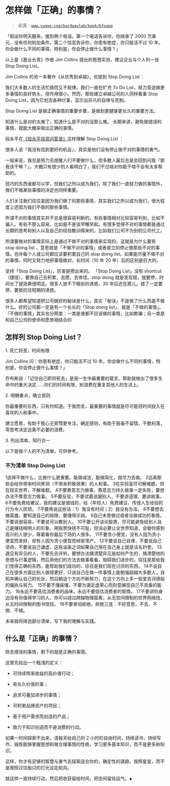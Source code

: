 # 怎样做「正确」的事情？

> 来源：[`www.yuque.com/hardwaylab/book/bfoapq`](https://www.yuque.com/hardwaylab/book/bfoapq)



「假设你明天醒来，接到两个电话。第一个电话告诉你，你继承了 2000 万美元，没有任何附加条件。第二个信息告诉你，你患有绝症，你只能活不过 10 年。你会做什么不同的事情，特别是，你会停止做什么事情？」 

以上是《基业长青》作者 Jim Collins 提出的思想实验，建议企业与个人列一张 Stop Doing List。 

Jim Collins 的另一本著作《从优秀到卓越》，也提到 Stop Doing List： <ne-quote id="ucddd49df" data-lake-id="ucddd49df">

我们大多数人的生活忙碌而又不规律。我们一直在扩充 To Do List，努力营造做更多事情的良好势头，但作用很小。然而，那些建立卓越公司的人同样看重 Stop Doing List，因为它划去各种烂事，显示出非凡的自律与克制。</ne-quote> 

Stop Doing List 是做正确事情的重要步骤，是做到更健康更长久的重要方法。 

知道什么是对的太难了，知道什么是不对的没那么难。 长期来讲，避免做错误的事情，就能大概率做出正确的事情。 

段永平在[《段永平投资问答录》](https://book.douban.com/subject/35254511/)这样理解 Stop Doing List ： <ne-quote id="u3926cba9" data-lake-id="u3926cba9">

很多人说「我没有找到更好的机会」，其实是他们没有停止做不对的事情的勇气。 

一般来说，我总是努力去提醒人们不要做什么，但多数人最后总是会回到问我「那我该干嘛？」，大概只有很少的人看明白了，我们干过啥对你能干啥不会有太多帮助的。 

技巧的东西谁都可以学，但我们之所以成为我们，除了我们一直努力做的事情外，我们不做某些事情的决定也同样重要。 

人们关注我们往往是因为我们做了的那些事情，其实我们之所以成为我们，很大程度上还因为我们不做的那些事情。 

所谓不对的事情其实并不总是很容易判断的。有些事情相对比较容易判别，比如不骗人。有些不那么容易，比如是不是该早睡早起。有很多觉得不对的事情都是通过长期的思考和别人以及自己的经验教训得来的，比如我们公司不为别的公司代工。 

所谓要做对的事情实际上是通过不做不对的事情来实现的，这就是为什么要有 stop doing list ，意思就是「不做不对的事情」或者是立刻停止做那些不对的事情。也许每个人或公司都应该要积累自己的 stop doing list。如果能尽量不做不对的事情，同时又努力地把事情做对，长时间（10 年 20 年）后的区别是巨大的。 

坚持「Stop Doing List」，厉害是攒出来的。 「Stop Doing List」没有 shortcut（捷径），要靠自己去积累，去攒，去体悟。stop doing 就是发现错，就要停，时间长了就效果很明显。很多人放不下眼前的诱惑，30 年后还在那儿。错了一定要停，要抵抗住短期的诱惑。 

很多人都希望知道把公司做好的秘诀是什么，其实「秘诀」不是做了什么而是不做什么。好的公司都一定是有一个长长的「Stop doing list」，就是「不做的事情」。「不做的事情」其实也分两类：一类是谁都不应该做的事情，比如欺骗；另一类是和自己公司的使命和愿景相结合的</ne-quote> 

## 怎样列 Stop Doing List？

 

1\. 死亡将至，时间有限 

Jim Collins 问：你患有绝症，你只能活不过 10 年。你会做什么不同的事情，特别是，你会停止做什么事情？」 

乔布斯说：「记住自己即将死去」是我一生中最重要的箴言，帮助我做出了很多生命中的重大决定……你们的时间有限，别浪费在重复其他人的生活上。 

2\. 明确重点，确立原则 

你最重要的东西，只有你知道。于我而言，最重要的事情就是尽可能将时间投入在喜欢的人和事中。 

建立愿景，有助于我心无旁骛更专注。确定原则，有助于我毫不留情，干脆利落，零思考决定远离不必要的浪费。 

3\. 列出清单，知行合一 

以下是我个人的不为清单，可供参考。 

### 不为清单 Stop Doing List

<ne-oli><ne-oli-i>1</ne-oli-i><ne-oli-c class="ne-oli-content" id="c59d5eeec320ca397bcd2def9dfbbc46" data-lake-id="c59d5eeec320ca397bcd2def9dfbbc46">选择不做什么，比做什么更重要。能做减法，能做简化，就尽力去做。</ne-oli-c></ne-oli> <ne-oli><ne-oli-i>2</ne-oli-i><ne-oli-c class="ne-oli-content" id="cafbde4c8a823f59c47d4c5240eaea04" data-lake-id="cafbde4c8a823f59c47d4c5240eaea04">远离那些会给你带来时间黑洞（不带来积极效果）的人和事。</ne-oli-c></ne-oli> <ne-oli><ne-oli-i>3</ne-oli-i><ne-oli-c class="ne-oli-content" id="f2c0c58d01b95dff2d418f2f268b5875" data-lake-id="f2c0c58d01b95dff2d418f2f268b5875">在实验室尽可解难题，但在现实世界，不解难题。</ne-oli-c></ne-oli> <ne-oli><ne-oli-i>4</ne-oli-i><ne-oli-c class="ne-oli-content" id="5019ff122831033514ae7a3efc91c6fe" data-lake-id="5019ff122831033514ae7a3efc91c6fe">不要靠意志力做事，靠意志力持久做事一定失败，要想办法不靠意志力做事。</ne-oli-c></ne-oli> <ne-oli><ne-oli-i>5</ne-oli-i><ne-oli-c class="ne-oli-content" id="d03a1ec41ed085663978489d8ac37679" data-lake-id="d03a1ec41ed085663978489d8ac37679">不要反驳，不要试着说服别人，不要讲道理，要讲故事。</ne-oli-c></ne-oli> <ne-oli><ne-oli-i>6</ne-oli-i><ne-oli-c class="ne-oli-content" id="27376b5b179ce42c6687528e71483978" data-lake-id="27376b5b179ce42c6687528e71483978">不要免费给建议，我的建议是值钱的，给（年轻人）免费建议、传授人生经验的行为令人厌烦。</ne-oli-c></ne-oli> <ne-oli><ne-oli-i>7</ne-oli-i><ne-oli-c class="ne-oli-content" id="298179469e98ecf4151a1c8d9c74f245" data-lake-id="298179469e98ecf4151a1c8d9c74f245">不要再说这些话：1）我没有时间；2）我没有办法。</ne-oli-c></ne-oli> <ne-oli><ne-oli-i>8</ne-oli-i><ne-oli-c class="ne-oli-content" id="119f12c77ff5c32d83e8a7a2fa33463e" data-lake-id="119f12c77ff5c32d83e8a7a2fa33463e">不要想去做英雄，要知道自己的局限，要懂得示弱。</ne-oli-c></ne-oli> <ne-oli><ne-oli-i>9</ne-oli-i><ne-oli-c class="ne-oli-content" id="a1128a35c62474a657993936aea2bde8" data-lake-id="a1128a35c62474a657993936aea2bde8">自己未曾做过或者没做成功的事情，不要说很容易，不要说可以教别人。</ne-oli-c></ne-oli> <ne-oli><ne-oli-i>10</ne-oli-i><ne-oli-c class="ne-oli-content" id="1f38226b03330b410ee350ecc3fedb03" data-lake-id="1f38226b03330b410ee350ecc3fedb03">不要公开谈论股票，尽可能避免给别人自己是赚钱精明人的形象，用股票快钱不可耻，但没必要让全世界知道，会替你感到高兴的人很少，等着看你最后下场的人很多。</ne-oli-c></ne-oli> <ne-oli><ne-oli-i>11</ne-oli-i><ne-oli-c class="ne-oli-content" id="591f3df4cd1c98b55112b6b86472c79b" data-lake-id="591f3df4cd1c98b55112b6b86472c79b">不要贪小便宜，没有人因为贪小便宜而发财，却有人因为贪小便宜而倾家荡产。</ne-oli-c></ne-oli> <ne-oli><ne-oli-i>12</ne-oli-i><ne-oli-c class="ne-oli-content" id="7f5b8f70edf5eed7bb4ff55cc3d7544e" data-lake-id="7f5b8f70edf5eed7bb4ff55cc3d7544e">不要说自己自律，不要说自己坚持，不要说自己谦虚，这些溢美之词如果自己用在自己身上就是沽名钓誉。</ne-oli-c></ne-oli> <ne-oli><ne-oli-i>13</ne-oli-i><ne-oli-c class="ne-oli-content" id="e0fb613b95fe9f912bde4aa63d827d40" data-lake-id="e0fb613b95fe9f912bde4aa63d827d40">遇见有异见的人，不要先去评判，要想办法搞清楚异见是如何产生的，搞清楚他的思想与行事逻辑，然后用他们的方法去做事看看。阻碍我们进步的，往往是那些我们觉得正确的东西，能帮助我们成功的，往往是我们现在讨厌的东西。</ne-oli-c></ne-oli> <ne-oli><ne-oli-i>14</ne-oli-i><ne-oli-c class="ne-oli-content" id="fc91d6ca7e1acb16969ee9289582143c" data-lake-id="fc91d6ca7e1acb16969ee9289582143c">不说自己在很多方面比别人做得更好，只说自己在做一件事情上能勉强超越大多数人，自知并确认自己的长处，然后朝这个方向不断努力，在这个方向上多一些堂吉诃德般的偏执与努力。</ne-oli-c></ne-oli> <ne-oli><ne-oli-i>15</ne-oli-i><ne-oli-c class="ne-oli-content" id="4fb9a0e47921671a690d64c35716fe70" data-lake-id="4fb9a0e47921671a690d64c35716fe70">不要不懂装懂，不要为满足虚荣心而刻意展现自己不具备的能力。</ne-oli-c></ne-oli> <ne-oli><ne-oli-i>16</ne-oli-i><ne-oli-c class="ne-oli-content" id="897ba198c82ff715220b7b00c03e567b" data-lake-id="897ba198c82ff715220b7b00c03e567b">永远不要高估消费者的品味，永远不要低估消费者的智商。</ne-oli-c></ne-oli> <ne-oli><ne-oli-i>17</ne-oli-i><ne-oli-c class="ne-oli-content" id="f4860cb32ef9525910f26303a5c79925" data-lake-id="f4860cb32ef9525910f26303a5c79925">不要讲你身边没有你值得学习的人，你可以绕过跨越物理距离，从无空间限制的世界网络找，从无时间限制的图书馆找。</ne-oli-c></ne-oli> <ne-oli><ne-oli-i>18</ne-oli-i><ne-oli-c class="ne-oli-content" id="uad4e44d9" data-lake-id="uad4e44d9">不要害怕拒绝。拒绝三连：不好意思，不去、不做、不搞。</ne-oli-c></ne-oli> 

未来我将择选部分清单，写下我的理解与实践。 

## 什么是「正确」的事情？

 

除去错误的事情，剩下的就是正确的事情。 

这里先给出一个粗浅的定义： 

+   可持续带来收益的高价值行动； 

+   有长久价值的事； 

+   追求可叠加进步的事情； 

+   可积累品牌资产的项目； 

+   基于用户需求而创造的产品； 

+   致力于知识创造而不是消费的行动。 

如果一时间探索不出来，请每天给自己的 2 小时的自由时间，持续读书，持续写作，锻炼能够掌握思想和做合理事情的性格，学习更多基本知识，而不是更多新知识。 

这样，你才有足够的智慧与勇气去探索适合你的，确定性的道路，按照星星，而不是按照过往船只的灯光设定航向。 

就这样一直持续行动，然后把收获留给时间，把空间留给运气。∎